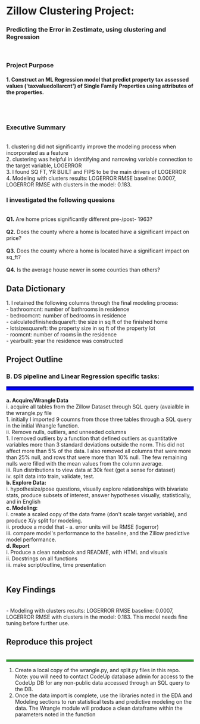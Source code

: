 <h1>Zillow Clustering Project:</h1>

<h3>Predicting the Error in Zestimate, using clustering and Regression</h3>
<br>
<h3>Project Purpose</h3>
<h4> 1.  Construct an ML Regression model that predict property tax assessed values ('taxvaluedollarcnt') of Single Family Properties using attributes of the properties.</h4>
<br>
<br>
<h3> Executive Summary</h3>
<br>
1. clustering did not significantly improve the modeling process when incorporated as a feature
<br>
2. clustering was helpful in identifying and narrowing variable connection to the target variable, LOGERROR
<br>
3. I found SQ FT, YR BUILT and FIPS to be the main drivers of LOGERROR
<br>
4. Modeling with clusters results: LOGERROR RMSE baseline: 0.0007, LOGERROR RMSE with clusters in the model: 0.183. 
<br>
<h3> I investigated the following quesions</h3>
<br>
<div class="alert alert-block alert-success">
    <b>Q1.</b> Are home prices significantly different pre-/post- 1963?
</div>
<br>
<div class="alert alert-block alert-success">
    <b>Q2.</b> Does the county where a home is located have a significant impact on price?
</div>
<br>
<div class="alert alert-block alert-success">
    <b>Q3.</b> Does the county where a home is located have a significant impact on sq_ft?
</div>
<br>
<div class="alert alert-block alert-success">
    <b>Q4.</b> Is the average house newer in some counties than others?    
</div>

<h2>Data Dictionary</h2>
1. I retained the following columns through the final modeling process:
<br>
- bathroomcnt: number of bathrooms in residence
<br>
- bedroomcnt: number of bedrooms in residence
<br>
- calculatedfinishedsquareft: the size in sq ft of the finished home
<br>
- lotsizesquareft: the property size in sq ft of the property lot
<br>
- roomcnt: number of rooms in the residence
<br>
- yearbuilt: year the residence was constructed

<h2> Project Outline </h2>
<h3> B. DS pipeline and Linear Regression specific tasks: </h3>
<hr style="border-top: 10px groove blue; margin-top: 1px; margin-bottom: 1px">
<br>
    <b>a. Acquire/Wrangle Data</b>
    <br>
        i. acquire all tables from the Zillow Dataset through SQL query (avaialble in the wrangle.py file
        <br>
        1. initially I imported 9 coumns from those three tables through a SQL query in the initial Wrangle function.
        <br>
        ii. Remove nulls, outliers, and unneeded columns
    <br>
    1. I removed outliers by a function that defined outliers as quantitative variables more than 3 standard deviations outside the norm. This did not affect more than 5% of the data. I also removed all columns that were more than 25% null, and rows that were more than 10% null. The few remaining nulls were filled with the mean values from the column average.
    <br>
        iii. Run distributions to view data at 30k feet (get a sense for dataset)
    <br>
        iv. split data into train, validate, test. 
    <br>
    <b>b. Explore Data:</b>
        <br>
        i. hypothesize/pose questions, visually explore relationships with bivariate stats, produce subsets of interest, answer hypotheses visually, statistically, and in English
        <br>
   <b>c. Modeling:</b>
       <br>
       i. create a scaled copy of the data frame (don't scale target variable), and produce X/y split for modeling.
       <br>
       ii. produce a model that
           - a. error units will be RMSE (logerror)
       <br>
       iii. compare model's performance to the baseline, and the Zillow predictive model performance.
    <br>
   <b>d. Report</b>
   <br>
       i. Produce a clean notebook and README, with HTML and visuals
       <br>
       ii. Docstrings on all functions
       <br>
       iii. make script/outline, time presentation
       <br>
<br>

<h2> Key Findings </h2>
<br>
- Modeling with clusters results: LOGERROR RMSE baseline: 0.0007, LOGERROR RMSE with clusters in the model: 0.183. This model needs fine tuning before further use.
<h2> Reproduce this project </h2>
<br>
<hr style="border-top: 5px groove limegreen; margin-top: 1px; margin-bottom: 1px">

 1. Create a local copy of the wrangle.py, and split.py files in this repo. Note: you will need to contact CodeUp database admin for access to the CodeUp DB for any non-public data accessed through an SQL query to the DB.
 2. Once the data import is complete, use the libraries noted in the EDA and Modeling sections to run statistical tests and predictive modeling on the data. The Wrangle module will produce a clean dataframe within the parameters noted in the function